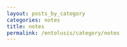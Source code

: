 ```yaml
---
layout: posts_by_category
categories: notes
title: notes
permalink: /entolusis/category/notes
---
```

